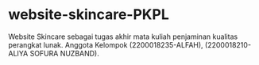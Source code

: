 # website-skincare-PKPL
Website Skincare sebagai tugas akhir mata kuliah penjaminan kualitas perangkat lunak. Anggota Kelompok (2200018235-ALFAH), (2200018210-ALIYA SOFURA NUZBAND).
